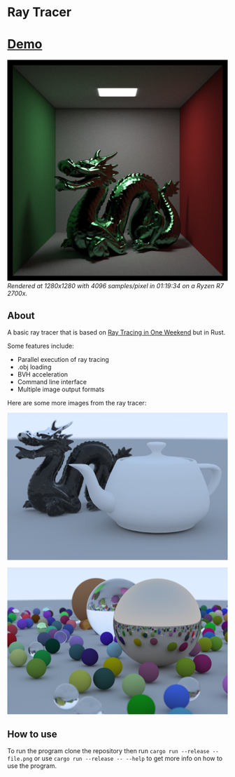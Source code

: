 # Ray Tracer
# [Demo](https://rust-ray-tracer.netlify.app/)

![Cornell Box](imgs/cornell.png)
*Rendered at 1280x1280 with 4096 samples/pixel in 01:19:34 on a Ryzen R7 2700x.*

## About

A basic ray tracer that is based on [Ray Tracing in One Weekend](https://raytracing.github.io/books/RayTracingInOneWeekend.html)
but in Rust.

Some features include:
 * Parallel execution of ray tracing
 * .obj loading
 * BVH acceleration
 * Command line interface
 * Multiple image output formats

Here are some more images from the ray tracer:

  
![Utah Teapot and Stanford Dragon](imgs/objs.png)
  
![Lots of Balls](imgs/image.png)

## How to use

To run the program clone the repository then run `cargo run --release -- file.png` or use
`cargo run --release -- --help` to get more info on how to use the program.
